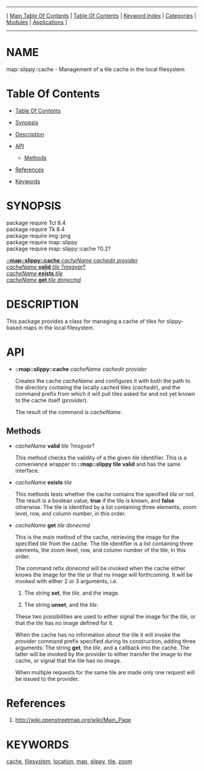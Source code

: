 
[//000000001]: # (map::slippy::cache \- Mapping utilities)
[//000000002]: # (Generated from file 'map\_slippy\_cache\.man' by tcllib/doctools with format 'markdown')
[//000000003]: # (map::slippy::cache\(n\) 0\.2 tcllib "Mapping utilities")

<hr> [ <a href="../../../../toc.md">Main Table Of Contents</a> &#124; <a
href="../../../toc.md">Table Of Contents</a> &#124; <a
href="../../../../index.md">Keyword Index</a> &#124; <a
href="../../../../toc0.md">Categories</a> &#124; <a
href="../../../../toc1.md">Modules</a> &#124; <a
href="../../../../toc2.md">Applications</a> ] <hr>

# NAME

map::slippy::cache \- Management of a tile cache in the local filesystem

# <a name='toc'></a>Table Of Contents

  - [Table Of Contents](#toc)

  - [Synopsis](#synopsis)

  - [Description](#section1)

  - [API](#section2)

      - [Methods](#subsection1)

  - [References](#section3)

  - [Keywords](#keywords)

# <a name='synopsis'></a>SYNOPSIS

package require Tcl 8\.4  
package require Tk 8\.4  
package require img::png  
package require map::slippy  
package require map::slippy::cache ?0\.2?  

[__::map::slippy::cache__ *cacheName* *cachedir* *provider*](#1)  
[*cacheName* __valid__ *tile* ?*msgvar*?](#2)  
[*cacheName* __exists__ *tile*](#3)  
[*cacheName* __get__ *tile* *donecmd*](#4)  

# <a name='description'></a>DESCRIPTION

This package provides a class for managing a cache of tiles for slippy\-based
maps in the local filesystem\.

# <a name='section2'></a>API

  - <a name='1'></a>__::map::slippy::cache__ *cacheName* *cachedir* *provider*

    Creates the cache *cacheName* and configures it with both the path to the
    directory contaiing the locally cached tiles \(*cachedir*\), and the command
    prefix from which it will pull tiles asked for and not yet known to the
    cache itself \(*provider*\)\.

    The result of the command is *cacheName*\.

## <a name='subsection1'></a>Methods

  - <a name='2'></a>*cacheName* __valid__ *tile* ?*msgvar*?

    This method checks the validity of a the given *tile* identifier\. This is
    a convenience wrapper to __::map::slippy tile valid__ and has the same
    interface\.

  - <a name='3'></a>*cacheName* __exists__ *tile*

    This methods tests whether the cache contains the specified *tile* or not\.
    The result is a boolean value, __true__ if the tile is known, and
    __false__ otherwise\. The tile is identified by a list containing three
    elements, zoom level, row, and column number, in this order\.

  - <a name='4'></a>*cacheName* __get__ *tile* *donecmd*

    This is the main method of the cache, retrieving the image for the specified
    *tile* from the cache\. The tile identifier is a list containing three
    elements, the zoom level, row, and column number of the tile, in this order\.

    The command refix *donecmd* will be invoked when the cache either knows
    the image for the tile or that no image will forthcoming\. It will be invoked
    with either 2 or 3 arguments, i\.e\.

      1. The string __set__, the *tile*, and the image\.

      1. The string __unset__, and the *tile*\.

    These two possibilities are used to either signal the image for the
    *tile*, or that the *tile* has no image defined for it\.

    When the cache has no information about the tile it will invoke the
    *provider* command prefix specified during its construction, adding three
    arguments: The string __get__, the *tile*, and a callback into the
    cache\. The latter will be invoked by the provider to either transfer the
    image to the cache, or signal that the tile has no image\.

    When multiple requests for the same tile are made only one request will be
    issued to the provider\.

# <a name='section3'></a>References

  1. [http://wiki\.openstreetmap\.org/wiki/Main\_Page](http://wiki\.openstreetmap\.org/wiki/Main\_Page)

# <a name='keywords'></a>KEYWORDS

[cache](\.\./\.\./\.\./\.\./index\.md\#cache),
[filesystem](\.\./\.\./\.\./\.\./index\.md\#filesystem),
[location](\.\./\.\./\.\./\.\./index\.md\#location),
[map](\.\./\.\./\.\./\.\./index\.md\#map), [slippy](\.\./\.\./\.\./\.\./index\.md\#slippy),
[tile](\.\./\.\./\.\./\.\./index\.md\#tile), [zoom](\.\./\.\./\.\./\.\./index\.md\#zoom)
